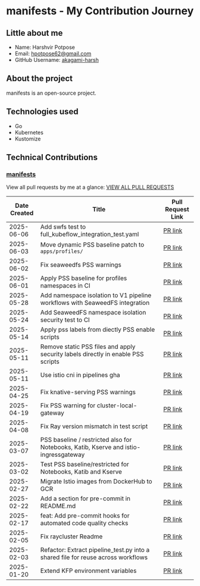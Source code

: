 
# manifests - My Contribution Journey

## Little about me

- Name: Harshvir Potpose
- Email: <hpotpose62@gmail.com>
- GitHub Username: [akagami-harsh](https://github.com/akagami-harsh)

## About the project

manifests is an open-source project. 

## Technologies used

- Go
- Kubernetes
- Kustomize

## Technical Contributions

### [manifests](https://github.com/kubeflow/manifests)

View all pull requests by me at a glance: [VIEW ALL PULL REQUESTS](https://github.com/kubeflow/manifests/pulls?q=is%3Apr+author%3Aakagami-harsh+is%3Aclosed)


| Date Created | Title | Pull Request Link |
| ------------ | ----- | ----------------- |
| 2025-06-06 | Add swfs test to full_kubeflow_integration_test.yaml | [PR link](https://github.com/kubeflow/manifests/pull/3160) |
| 2025-06-03 | Move dynamic PSS baseline patch to `apps/profiles/` | [PR link](https://github.com/kubeflow/manifests/pull/3157) |
| 2025-06-02 | Fix seaweedfs PSS warnings | [PR link](https://github.com/kubeflow/manifests/pull/3152) |
| 2025-06-01 | Apply PSS baseline for profiles namespaces in CI | [PR link](https://github.com/kubeflow/manifests/pull/3150) |
| 2025-05-28 | Add namespace isolation to V1 pipeline workflows with SeaweedFS integration | [PR link](https://github.com/kubeflow/manifests/pull/3145) |
| 2025-05-24 |  Add SeaweedFS namespace isolation security test to CI | [PR link](https://github.com/kubeflow/manifests/pull/3141) |
| 2025-05-14 | Apply pss labels from diectly PSS enable scripts | [PR link](https://github.com/kubeflow/manifests/pull/3132) |
| 2025-05-11 | Remove static PSS files and apply security labels directly in enable PSS scripts | [PR link](https://github.com/kubeflow/manifests/pull/3130) |
| 2025-05-11 | Use istio cni in pipelines gha | [PR link](https://github.com/kubeflow/manifests/pull/3128) |
| 2025-04-25 | Fix knative-serving PSS warnings | [PR link](https://github.com/kubeflow/manifests/pull/3118) |
| 2025-04-19 | Fix PSS warning for cluster-local-gateway | [PR link](https://github.com/kubeflow/manifests/pull/3108) |
| 2025-04-08 | Fix Ray version mismatch in test script | [PR link](https://github.com/kubeflow/manifests/pull/3090) |
| 2025-03-07 | PSS baseline / restricted also for Notebooks, Katib, Kserve and istio-ingressgateway | [PR link](https://github.com/kubeflow/manifests/pull/3042) |
| 2025-03-02 | Test PSS baseline/restricted for Notebooks, Katib and Kserve | [PR link](https://github.com/kubeflow/manifests/pull/3026) |
| 2025-02-27 | Migrate Istio images from DockerHub to GCR | [PR link](https://github.com/kubeflow/manifests/pull/3022) |
| 2025-02-22 | Add a section for pre-commit in README.md | [PR link](https://github.com/kubeflow/manifests/pull/3009) |
| 2025-02-17 | feat: Add pre-commit hooks for automated code quality checks | [PR link](https://github.com/kubeflow/manifests/pull/3001) |
| 2025-02-05 | Fix raycluster Readme | [PR link](https://github.com/kubeflow/manifests/pull/2976) |
| 2025-02-03 | Refactor: Extract pipeline_test.py into a shared file for reuse across workflows | [PR link](https://github.com/kubeflow/manifests/pull/2972) |
| 2025-01-20 | Extend KFP environment variables | [PR link](https://github.com/kubeflow/manifests/pull/2959) |

